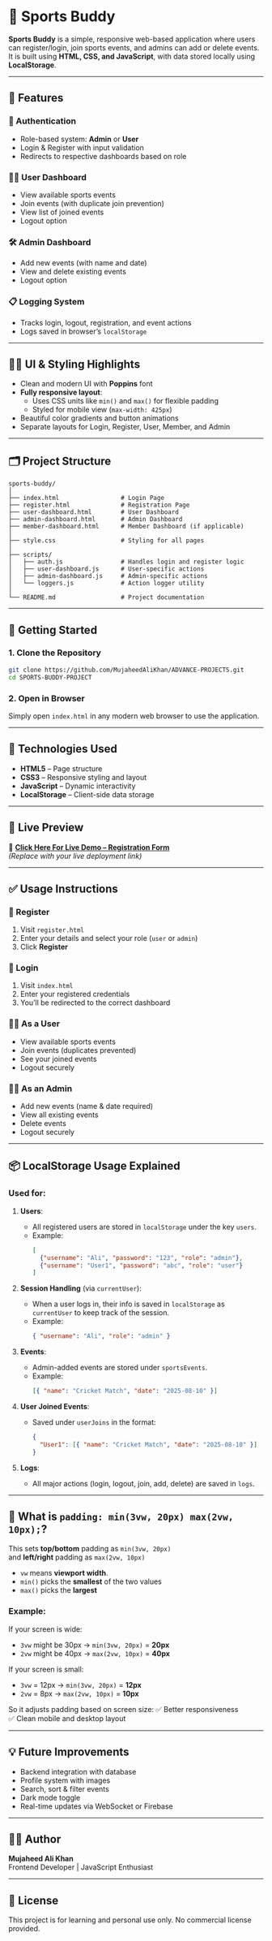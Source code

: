 # 🏅 Sports Buddy

**Sports Buddy** is a simple, responsive web-based application where users can register/login, join sports events, and admins can add or delete events. It is built using **HTML, CSS, and JavaScript**, with data stored locally using **LocalStorage**.

---

## 📌 Features

### 🔐 Authentication
- Role-based system: **Admin** or **User**
- Login & Register with input validation
- Redirects to respective dashboards based on role

### 🧑‍💻 User Dashboard
- View available sports events
- Join events (with duplicate join prevention)
- View list of joined events
- Logout option

### 🛠️ Admin Dashboard
- Add new events (with name and date)
- View and delete existing events
- Logout option

### 📋 Logging System
- Tracks login, logout, registration, and event actions
- Logs saved in browser’s `localStorage`

---

## 🧑‍🎨 UI & Styling Highlights

- Clean and modern UI with **Poppins** font
- **Fully responsive layout**:
  - Uses CSS units like `min()` and `max()` for flexible padding
  - Styled for mobile view (`max-width: 425px`)
- Beautiful color gradients and button animations
- Separate layouts for Login, Register, User, Member, and Admin

---

## 🗂️ Project Structure

```
sports-buddy/
│
├── index.html                 # Login Page
├── register.html              # Registration Page
├── user-dashboard.html        # User Dashboard
├── admin-dashboard.html       # Admin Dashboard
├── member-dashboard.html      # Member Dashboard (if applicable)
│
├── style.css                  # Styling for all pages
│
├── scripts/
│   ├── auth.js                # Handles login and register logic
│   ├── user-dashboard.js      # User-specific actions
│   ├── admin-dashboard.js     # Admin-specific actions
│   └── loggers.js             # Action logger utility
│
└── README.md                  # Project documentation
```

---

## 🚀 Getting Started

### 1. Clone the Repository

```bash
git clone https://github.com/MujaheedAliKhan/ADVANCE-PROJECTS.git
cd SPORTS-BUDDY-PROJECT
```

### 2. Open in Browser

Simply open `index.html` in any modern web browser to use the application.

---

## 💾 Technologies Used

- **HTML5** – Page structure
- **CSS3** – Responsive styling and layout
- **JavaScript** – Dynamic interactivity
- **LocalStorage** – Client-side data storage

---

## 📌 Live Preview

🔗 **[Click Here For Live Demo – Registration Form]()**  
_(Replace with your live deployment link)_

---

## ✅ Usage Instructions

### 🧍 Register
1. Visit `register.html`
2. Enter your details and select your role (`user` or `admin`)
3. Click **Register**

### 🔐 Login
1. Visit `index.html`
2. Enter your registered credentials
3. You’ll be redirected to the correct dashboard

### 🧑‍💻 As a User
- View available sports events
- Join events (duplicates prevented)
- See your joined events
- Logout securely

### 👨‍💼 As an Admin
- Add new events (name & date required)
- View all existing events
- Delete events
- Logout securely

---

## 📦 LocalStorage Usage Explained

### **Used for:**
1. **Users**:  
   - All registered users are stored in `localStorage` under the key `users`.  
   - Example:  
     ```json
     [
       {"username": "Ali", "password": "123", "role": "admin"},
       {"username": "User1", "password": "abc", "role": "user"}
     ]
     ```

2. **Session Handling** (via `currentUser`):  
   - When a user logs in, their info is saved in `localStorage` as `currentUser` to keep track of the session.  
   - Example:  
     ```json
     { "username": "Ali", "role": "admin" }
     ```

3. **Events**:  
   - Admin-added events are stored under `sportsEvents`.  
   - Example:  
     ```json
     [{ "name": "Cricket Match", "date": "2025-08-10" }]
     ```

4. **User Joined Events**:  
   - Saved under `userJoins` in the format:  
     ```json
     {
       "User1": [{ "name": "Cricket Match", "date": "2025-08-10" }]
     }
     ```

5. **Logs**:  
   - All major actions (login, logout, join, add, delete) are saved in `logs`.

---

## 🧠 What is `padding: min(3vw, 20px) max(2vw, 10px);`?

This sets **top/bottom** padding as `min(3vw, 20px)`  
and **left/right** padding as `max(2vw, 10px)`

- `vw` means **viewport width**.  
- `min()` picks the **smallest** of the two values  
- `max()` picks the **largest**

### Example:
If your screen is wide:
- `3vw` might be 30px → `min(3vw, 20px)` = **20px**  
- `2vw` might be 40px → `max(2vw, 10px)` = **40px**

If your screen is small:
- `3vw` = 12px → `min(3vw, 20px)` = **12px**  
- `2vw` = 8px → `max(2vw, 10px)` = **10px**

So it adjusts padding based on screen size:
✅ Better responsiveness  
✅ Clean mobile and desktop layout

---

## 💡 Future Improvements

- Backend integration with database
- Profile system with images
- Search, sort & filter events
- Dark mode toggle
- Real-time updates via WebSocket or Firebase

---

## 🧑‍💻 Author

**Mujaheed Ali Khan**  
Frontend Developer | JavaScript Enthusiast  

---

## 🏁 License

This project is for learning and personal use only. No commercial license provided.

